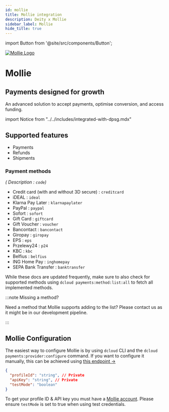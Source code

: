 ```yaml
---
id: mollie
title: Mollie integration
description: Deity x Mollie
sidebar_label: Mollie
hide_title: true
---
```


import Button from '@site/src/components/Button';

<a href="https://mollie.com/" rel="noreferrer noopener" target="_blank" aria-label="visit the Mollie site" className="invert">
  <img src="/docs/img/docs/platform/mollie-logo.svg" alt="Mollie Logo" className="height80 pb20"/>
</a>

<h1 className="headline mb20">Mollie</h1>

## Payments designed for growth
An advanced solution to accept payments, optimise conversion, and access funding.


import Notice from "../../includes/integrated-with-dpsg.mdx"

<Notice />

## Supported features

- Payments
- Refunds
- Shipments

### Payment methods

*( Description : `code`)*

- Credit card (with and without 3D secure) : `creditcard`
- iDEAL : `ideal`
- Klarna Pay Later : `klarnapaylater`
- PayPal : `paypal`
- Sofort : `sofort`
- Gift Card : `giftcard`
- Gift Voucher : `voucher`
- Bancontact : `bancontact`
- Giropay : `giropay`
- EPS : `eps`
- Przelewy24 : `p24`
- KBC : `kbc`
- Belfius : `belfius`
- ING Home Pay : `inghomepay`
- SEPA Bank Transfer : `banktransfer`

While these docs are updated frequently, make sure to also check for supported methods using `dcloud payments:method:list:all` to fetch all implemented methods.

:::note Missing a method?

Need a method that Mollie supports adding to the list? Please contact us as it might be in our development pipeline.

:::

## Mollie Configuration

The easiest way to configure Mollie is by using `dcloud` CLI and the `dcloud payments:provider:configure` command. If you want to configure it manually, this can be achieved using [this endpoint →](https://dpsg.deity.cloud/#/Management/EnvironmentPaymentProviderController_mollie_create)


```json
{
  "profileId": "string", // Private
  "apiKey": "string", // Private
  "testMode": "boolean"
}
```

To get your profile ID &amp; API key you must have a [Mollie account](https://www.mollie.com/dashboard/).  Please ensure `testMode` is set to true when using test credentials.
